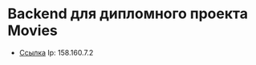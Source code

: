 # Backend для дипломного проекта Movies

* [Ссылка](http://api.3uku3d.nomoredomains.sbs/)
Ip: 158.160.7.2
